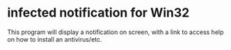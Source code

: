 # infected notification for Win32

This program will display a notification on screen, with a link to access help on how to install an antivirus/etc.



